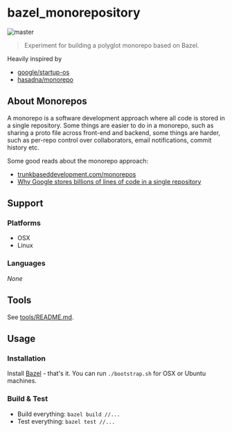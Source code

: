 # bazel_monorepository

![master](https://github.com/thomasklinger1234/bazel_monorepository/workflows/master/badge.svg)

> Experiment for building a polyglot monorepo based on Bazel.

Heavily inspired by 

- [google/startup-os](https://github.com/google/startup-os)
- [hasadna/monorepo](https://github.com/hasadna/monorepo)

## About Monorepos

A monorepo is a software development approach where all code is stored in a single repository. Some things are easier to do in a monorepo, such as sharing a proto file across front-end and backend, some things are harder, such as per-repo control over collaborators, email notifications, commit history etc. 

Some good reads about the monorepo approach:

- [trunkbaseddevelopment.com/monorepos](https://trunkbaseddevelopment.com/monorepos/)
- [Why Google stores billions of lines of code in a single repository](https://cacm.acm.org/magazines/2016/7/204032-why-google-stores-billions-of-lines-of-code-in-a-single-repository/fulltext)

## Support

### Platforms

- OSX
- Linux 

### Languages

*None*

## Tools

See [tools/README.md](tools/README.md).

## Usage

### Installation

Install [Bazel](https://docs.bazel.build/versions/master/install.html) - that's it. You can run `./bootstrap.sh` for OSX or Ubuntu machines.

### Build & Test

- Build everything: `bazel build //...`
- Test everything: `bazel test //...`